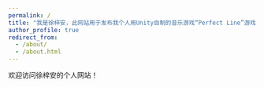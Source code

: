 ```yaml
---
permalink: /
title: "我是徐梓安，此网站用于发布我个人用Unity自制的音乐游戏“Perfect Line”游戏（原型游戏为Cheetah Mobile公司制作的游戏“Dancing Line”）。"
author_profile: true
redirect_from: 
  - /about/
  - /about.html
---
```


欢迎访问徐梓安的个人网站！
